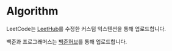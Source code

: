 # Algorithm

LeetCode는 [LeetHub](https://chrome.google.com/webstore/detail/leethub/aciombdipochlnkbpcbgdpjffcfdbggi)를 수정한 커스텀 익스텐션을 통해 업로드합니다.  

백준과 프로그래머스는 [백준허브](https://chrome.google.com/webstore/detail/%EB%B0%B1%EC%A4%80%ED%97%88%EB%B8%8Cbaekjoonhub/ccammcjdkpgjmcpijpahlehmapgmphmk?hl=ko)를 통해 업로드합니다.
